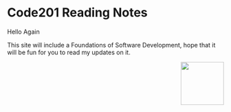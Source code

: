 # Code201 Reading Notes

Hello Again

This site will include a Foundations of Software Development, hope that it will be fun for you to read my updates on it. 

<img align="right" width="100" height="100" src="https://jorginazario.github.io/letscode/img/webdevelopment.png">
